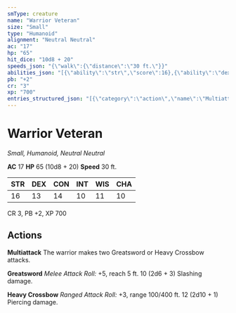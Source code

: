 ```yaml
---
smType: creature
name: "Warrior Veteran"
size: "Small"
type: "Humanoid"
alignment: "Neutral Neutral"
ac: "17"
hp: "65"
hit_dice: "10d8 + 20"
speeds_json: "{\"walk\":{\"distance\":\"30 ft.\"}}"
abilities_json: "[{\"ability\":\"str\",\"score\":16},{\"ability\":\"dex\",\"score\":13},{\"ability\":\"con\",\"score\":14},{\"ability\":\"int\",\"score\":10},{\"ability\":\"wis\",\"score\":11},{\"ability\":\"cha\",\"score\":10}]"
pb: "+2"
cr: "3"
xp: "700"
entries_structured_json: "[{\"category\":\"action\",\"name\":\"Multiattack\",\"text\":\"The warrior makes two Greatsword or Heavy Crossbow attacks.\"},{\"category\":\"action\",\"name\":\"Greatsword\",\"text\":\"*Melee Attack Roll:* +5, reach 5 ft. 10 (2d6 + 3) Slashing damage.\"},{\"category\":\"action\",\"name\":\"Heavy Crossbow\",\"text\":\"*Ranged Attack Roll:* +3, range 100/400 ft. 12 (2d10 + 1) Piercing damage.\"}]"
---
```


# Warrior Veteran
*Small, Humanoid, Neutral Neutral*

**AC** 17
**HP** 65 (10d8 + 20)
**Speed** 30 ft.

| STR | DEX | CON | INT | WIS | CHA |
| --- | --- | --- | --- | --- | --- |
| 16 | 13 | 14 | 10 | 11 | 10 |

CR 3, PB +2, XP 700

## Actions

**Multiattack**
The warrior makes two Greatsword or Heavy Crossbow attacks.

**Greatsword**
*Melee Attack Roll:* +5, reach 5 ft. 10 (2d6 + 3) Slashing damage.

**Heavy Crossbow**
*Ranged Attack Roll:* +3, range 100/400 ft. 12 (2d10 + 1) Piercing damage.
